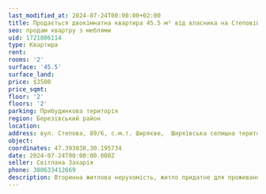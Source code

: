 ```yaml
---
last_modified_at: 2024-07-24T00:00:00+02:00
title: Продається двокімнатна квартира 45.5 м² від власника на Степовій в селищі Ширяєве
seo: продам квартру з меблями
uid: 1721806114
type: Квартира
rent:
rooms: '2'
surface: '45.5'
surface_land:
price: $3500
price_sqmt:
floor: '2'
floors: '2'
parking: Прибудинкова територія
region: Березівський район
location:
address: вул. Степова, 89/6, с.м.т. Ширяєве,  Ширяївська селищна територіальна громада
object:
coordinates: 47.393038,30.195734
date: 2024-07-24T00:00:00.000Z
seller: Світлана Захарія
phone: 380633412669
description: Вторинна житлова нерухомість, житло придатне для проживання але потребує ремонту
---
```

